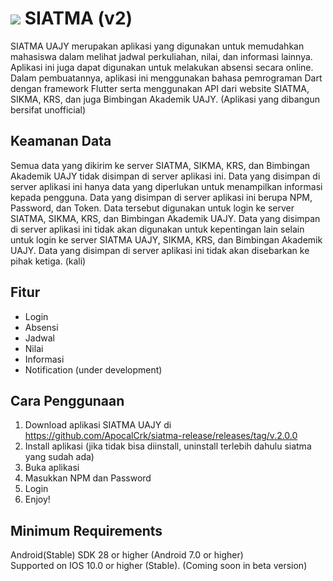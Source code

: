 
# ![](https://upload.wikimedia.org/wikipedia/id/thumb/d/df/UAJY_LOGOGRAM.svg/1200px-UAJY_LOGOGRAM.svg.png) SIATMA (v2)

SIATMA UAJY merupakan aplikasi yang digunakan untuk memudahkan mahasiswa dalam melihat jadwal perkuliahan, nilai, dan informasi lainnya. Aplikasi ini juga dapat digunakan untuk melakukan absensi secara online. Dalam pembuatannya, aplikasi ini menggunakan bahasa pemrograman Dart dengan framework Flutter serta menggunakan API dari website SIATMA, SIKMA, KRS, dan juga Bimbingan Akademik UAJY. (Aplikasi yang dibangun bersifat unofficial)

## Keamanan Data
Semua data yang dikirim ke server SIATMA, SIKMA, KRS, dan Bimbingan Akademik UAJY tidak disimpan di server aplikasi ini. Data yang disimpan di server aplikasi ini hanya data yang diperlukan untuk menampilkan informasi kepada pengguna. Data yang disimpan di server aplikasi ini berupa NPM, Password, dan Token. Data tersebut digunakan untuk login ke server SIATMA, SIKMA, KRS, dan Bimbingan Akademik UAJY. Data yang disimpan di server aplikasi ini tidak akan digunakan untuk kepentingan lain selain untuk login ke server SIATMA UAJY, SIKMA, KRS, dan Bimbingan Akademik UAJY. Data yang disimpan di server aplikasi ini tidak akan disebarkan ke pihak ketiga. (kali)

## Fitur

  * Login
  * Absensi
  * Jadwal
  * Nilai 
  * Informasi
  * Notification (under development)

## Cara Penggunaan

  1. Download aplikasi SIATMA UAJY di https://github.com/ApocalCrk/siatma-release/releases/tag/v.2.0.0
  2. Install aplikasi (jika tidak bisa diinstall, uninstall terlebih dahulu siatma yang sudah ada)
  3. Buka aplikasi
  4. Masukkan NPM dan Password
  5. Login
  6. Enjoy!

## Minimum Requirements
Android(Stable) SDK 28 or higher (Android 7.0 or higher)
<br>
Supported on IOS 10.0 or higher (Stable). (Coming soon in beta version)

